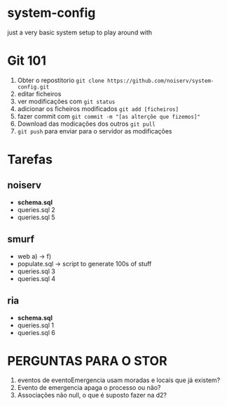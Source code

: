# system-config
just a very basic system setup to play around with

# Git 101
1. Obter o repostitorio
`git clone https://github.com/noiserv/system-config.git`
2. editar ficheiros
3. ver modificações com `git status`
4. adicionar os ficheiros modificados `git add [ficheiros]`
5. fazer commit com `git commit -m "[as alterçõe que fizemos]"`
6. Download das modicações dos outros `git pull`
7. `git push` para enviar para o servidor as modificações

# Tarefas

## noiserv
* **schema.sql**
* queries.sql 2
* queries.sql 5

## smurf
* web a) -> f)
* populate.sql -> script to generate 100s of stuff
* queries.sql 3
* queries.sql 4

## ria
* **schema.sql**
* queries.sql 1
* queries.sql 6


# PERGUNTAS PARA O STOR
1. eventos de eventoEmergencia usam moradas e locais que já existem?
2. Evento de emergencia apaga o processo ou não?
3. Associações não null, o que é suposto fazer na d2?
